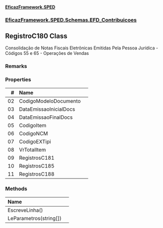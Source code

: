 #### [EficazFramework.SPED](EficazFrameworkSPED.md 'EficazFramework SPED')
### [EficazFramework.SPED.Schemas.EFD_Contribuicoes](EficazFramework.SPED.Schemas.EFD_Contribuicoes.md 'EficazFramework.SPED.Schemas.EFD_Contribuicoes')

## RegistroC180 Class

Consolidação de Notas Fiscais Eletrônicas Emitidas Pela Pessoa Jurídica - Códigos 55 e 65 - Operações de Vendas

### Remarks
### Properties

| # | Name | |
| ---: | :--- | :--- |
| 02 | CodigoModeloDocumento |  |
| 03 | DataEmissaoInicialDocs |  |
| 04 | DataEmissaoFinalDocs |  |
| 05 | CodigoItem |  |
| 06 | CodigoNCM |  |
| 07 | CodigoEXTipi |  |
| 08 | VrTotalItem |  |
| 09 | RegistrosC181 |  |
| 10 | RegistrosC185 |  |
| 11 | RegistrosC188 |  |
### Methods

| Name | |
| :--- | :--- |
| EscreveLinha() |  |
| LeParametros(string[]) |  |
